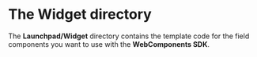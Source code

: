 # The **Widget** directory

The **Launchpad/Widget** directory contains the template code for the field components you want to use with the **WebComponents SDK**.
